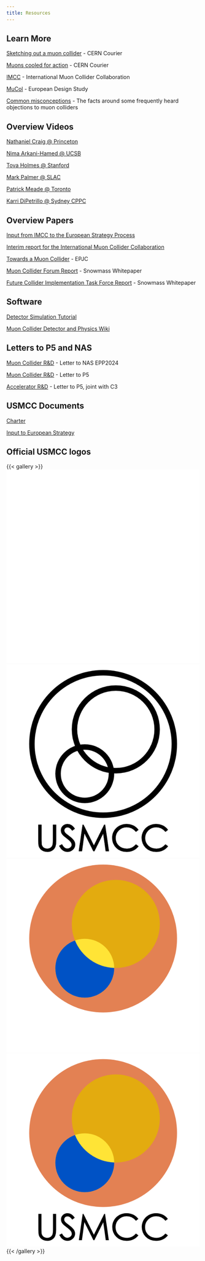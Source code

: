 ```yaml
---
title: Resources
---
```


## Learn More

[Sketching out a muon collider](https://cerncourier.com/a/sketching-out-a-muon-collider/) - CERN Courier

[Muons cooled for action](https://cerncourier.com/a/muons-cooled-for-action/) - CERN Courier

[IMCC](https://muoncollider.web.cern.ch/) - International Muon Collider Collaboration 

[MuCol](https://mucol.web.cern.ch/) - European Design Study 

[Common misconceptions](/misconceptions) - The facts around some frequently heard objections to muon colliders

## Overview Videos

[Nathaniel Craig @ Princeton](https://phy.princeton.edu/events/hamilton-colloquium-series-nathaniel-craig-univ-casanta-barbara-“who-ordered-”-collider-feb)

[Nima Arkani-Hamed @ UCSB](https://www.youtube.com/watch?v=wKPwzezceGo)

[Tova Holmes @ Stanford](https://www.youtube.com/watch?v=U0mkeqfXbls)

[Mark Palmer @ SLAC](https://stanford.zoom.us/rec/play/Ct6wMUaUPUadLWj49M-q7kAoCu2OV_9lZRfQ-CpB97MR0WqfacP-6wioOuB48QXJsCAXrApNTxkZ_uvp.DWZ5SXzo2N-B7i79)

[Patrick Meade @ Toronto](https://youtu.be/6o_p27vAykU?si=Y5OrobqqcLyQ3pBX)

[Karri DiPetrillo @ Sydney CPPC](https://www.youtube.com/watch?v=4bnTRqXPQPI)

## Overview Papers

[Input from IMCC to the European Strategy Process](https://indico.cern.ch/event/1439855/contributions/6461618/)

[Interim report for the International Muon Collider Collaboration](https://arxiv.org/abs/2407.12450)

[Towards a Muon Collider](https://arxiv.org/abs/2303.08533) - EPJC

[Muon Collider Forum Report](https://arxiv.org/abs/2209.01318) - Snowmass Whitepaper

[Future Collider Implementation Task Force Report](https://arxiv.org/abs/2208.06030) - Snowmass Whitepaper

## Software

[Detector Simulation Tutorial](https://mcd-wiki.web.cern.ch/software/tutorials/fermilab2024/)

[Muon Collider Detector and Physics Wiki](https://mcd-wiki.web.cern.ch/)

## Letters to P5 and NAS

[Muon Collider R&D](https://docs.google.com/document/d/1mLi47T9df4utHfX4aN69H25KrYhJzkhPkiSqGBJoGZE) - Letter to NAS EPP2024

[Muon Collider R&D](https://sites.google.com/view/ec-for-mc/home) - Letter to P5

[Accelerator R&D](https://sites.google.com/view/ec-for-future-colliders/home) - Letter to P5, joint with C3

## USMCC Documents

[Charter](https://drive.google.com/file/d/1y5Z5OHoUTwrPT8yMk7YV4Ch98EswjqoJ/view?usp=share_link)

[Input to European Strategy](https://indico.cern.ch/event/1439855/contributions/6461576/attachments/3076691/5443733/152-Update-ESPPU_USMCC_draft_v8.pdf)

## Official USMCC logos

{{< gallery >}}
    <img src="USMCCLogo_white.png" class="grid-w25" />
    <img src="USMCCLogo_black.png" class="grid-w25" />
    <img src="USMCCLogo_color_white.png" class="grid-w25" />
    <img src="USMCCLogo_color_black.png" class="grid-w25" />
{{< /gallery >}}


